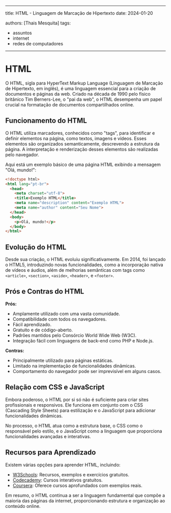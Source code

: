 ---
title: HTML - Linguagem de Marcação de Hipertexto
date: 2024-01-20

authors: [Thais Mesquita]
tags:
  - assuntos
  - internet
  - redes de computadores
-----

# HTML

O HTML, sigla para HyperText Markup Language (Linguagem de Marcação de Hipertexto, em inglês), é uma linguagem essencial para a criação de documentos e páginas da web. Criado na década de 1990 pelo físico britânico Tim Berners-Lee, o "pai da web", o HTML desempenha um papel crucial na formatação de documentos compartilhados online.

## Funcionamento do HTML

O HTML utiliza marcadores, conhecidos como "tags", para identificar e definir elementos na página, como textos, imagens e vídeos. Esses elementos são organizados semanticamente, descrevendo a estrutura da página. A interpretação e renderização desses elementos são realizadas pelo navegador.

Aqui está um exemplo básico de uma página HTML exibindo a mensagem "Olá, mundo!":

```html
<!doctype html>
<html lang="pt-br">
  <head>
    <meta charset="utf-8">
    <title>Exemplo HTML</title>
    <meta name="description" content="Exemplo HTML">
    <meta name="author" content="Seu Nome">
  </head>
  <body>
    <p>Olá, mundo!</p>
  </body>
</html>
```

## Evolução do HTML

Desde sua criação, o HTML evoluiu significativamente. Em 2014, foi lançado o HTML5, introduzindo novas funcionalidades, como a incorporação nativa de vídeos e áudios, além de melhorias semânticas com tags como `<article>`, `<section>`, `<aside>`, `<header>`, e `<footer>`.

## Prós e Contras do HTML

**Prós:**
- Amplamente utilizado com uma vasta comunidade.
- Compatibilidade com todos os navegadores.
- Fácil aprendizado.
- Gratuito e de código-aberto.
- Padrões mantidos pelo Consórcio World Wide Web (W3C).
- Integração fácil com linguagens de back-end como PHP e Node.js.

**Contras:**
- Principalmente utilizado para páginas estáticas.
- Limitado na implementação de funcionalidades dinâmicas.
- Comportamento do navegador pode ser imprevisível em alguns casos.

## Relação com CSS e JavaScript

Embora poderoso, o HTML por si só não é suficiente para criar sites profissionais e responsivos. Ele funciona em conjunto com o CSS (Cascading Style Sheets) para estilização e o JavaScript para adicionar funcionalidades dinâmicas.

No processo, o HTML atua como a estrutura base, o CSS como o responsável pelo estilo, e o JavaScript como a linguagem que proporciona funcionalidades avançadas e interativas.

## Recursos para Aprendizado

Existem várias opções para aprender HTML, incluindo:

- [W3Schools](https://www.w3schools.com/html/): Recursos, exemplos e exercícios gratuitos.
- [Codecademy](https://www.codecademy.com/learn/learn-html): Cursos interativos gratuitos.
- [Coursera](https://www.coursera.org/): Oferece cursos aprofundados com exemplos reais.

Em resumo, o HTML continua a ser a linguagem fundamental que compõe a maioria das páginas da internet, proporcionando estrutura e organização ao conteúdo online.
